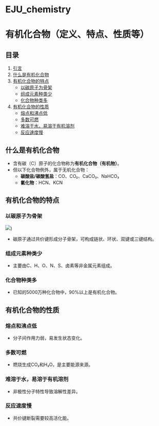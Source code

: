 # EJU_chemistry

# 有机化合物（定义、特点、性质等）

## 目录
1. [引言](#引言)
2. [什么是有机化合物](#什么是有机化合物)
3. [有机化合物的特点](#有机化合物的特点)
   - [以碳原子为骨架](#以碳原子为骨架)
   - [组成元素种类少](#组成元素种类少)
   - [化合物种类多](#化合物种类多)
4. [有机化合物的性质](#有机化合物的性质)
   - [熔点和沸点低](#熔点和沸点低)
   - [多数可燃](#多数可燃)
   - [难溶于水，易溶于有机溶剂](#难溶于水易溶于有机溶剂)
   - [反应速度慢](#反应速度慢)

## 什么是有机化合物
- 含有碳（C）原子的化合物称为**有机化合物（有机物）**。
- 但以下化合物例外，属于无机化合物：
  - **碳酸盐/碳酸氢盐**：CO、CO₂、CaCO₃、NaHCO₃
  - **氰化物**：HCN、KCN

## 有机化合物的特点
### 以碳原子为骨架
![]([https://kimika.net/wp-content/uploads/2019/06/y1yuki2.png))
- 碳原子通过共价键形成分子骨架，可构成链状、环状、双键或三键结构。

### 组成元素种类少
- 主要由C、H、O、N、S、卤素等非金属元素组成。

### 化合物种类多
- 已知的5000万种化合物中，90%以上是有机化合物。

## 有机化合物的性质
### 熔点和沸点低
- 分子间作用力弱，易发生状态变化。

### 多数可燃
- 燃烧生成CO₂和H₂O，是主要能源来源。

### 难溶于水，易溶于有机溶剂
- 非极性分子特性导致溶解性差异。

### 反应速度慢
- 共价键断裂需要较高活化能。
